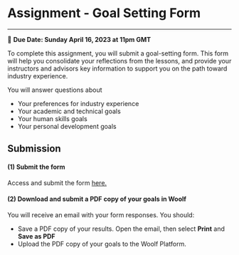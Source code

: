 # Assignment - Goal Setting Form
-----
<aside>
  
  📝 **Due Date: Sunday April 16, 2023 at 11pm GMT**
 
</aside>

To complete this assignment, you will submit a goal-setting form. This form will help you consolidate your reflections from the lessons, and provide your instructors and advisors key information to support you on the path toward industry experience. 

You will answer questions about
- Your preferences for industry experience 
- Your academic and technical goals
- Your human skills goals
- Your personal development goals


## Submission

#### (1) Submit the form
Access and submit the form <a href="https://forms.gle/Tku1UwVa6UNBzana7" target="_blank"> here. </a> 

#### (2) Download and submit a PDF copy of your goals in Woolf
You will receive an email with your form responses. You should:
- Save a PDF copy of your results. Open the email, then select **Print** and **Save as PDF**
- Upload the PDF copy of your goals to the Woolf Platform. 





